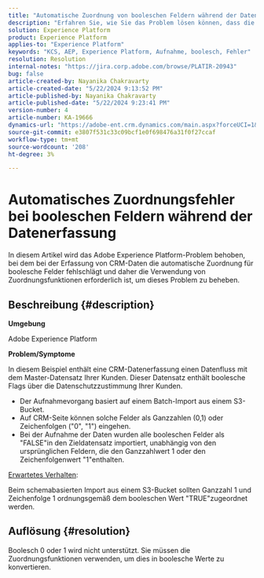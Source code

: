 ```yaml
---
title: "Automatische Zuordnung von booleschen Feldern während der Datenerfassung fehlgeschlagen"
description: "Erfahren Sie, wie Sie das Problem lösen können, dass die automatische Zuordnung in booleschen Feldern während der Datenerfassung fehlschlägt."
solution: Experience Platform
product: Experience Platform
applies-to: "Experience Platform"
keywords: "KCS, AEP, Experience Platform, Aufnahme, boolesch, Fehler"
resolution: Resolution
internal-notes: "https://jira.corp.adobe.com/browse/PLATIR-20943"
bug: false
article-created-by: Nayanika Chakravarty
article-created-date: "5/22/2024 9:13:52 PM"
article-published-by: Nayanika Chakravarty
article-published-date: "5/22/2024 9:23:41 PM"
version-number: 4
article-number: KA-19666
dynamics-url: "https://adobe-ent.crm.dynamics.com/main.aspx?forceUCI=1&pagetype=entityrecord&etn=knowledgearticle&id=b41f0a30-8018-ef11-9f8a-6045bd026dc7"
source-git-commit: e3807f531c33c09bcf1e0f698476a31f0f27ccaf
workflow-type: tm+mt
source-wordcount: '208'
ht-degree: 3%

---
```


# Automatisches Zuordnungsfehler bei booleschen Feldern während der Datenerfassung


In diesem Artikel wird das Adobe Experience Platform-Problem behoben, bei dem bei der Erfassung von CRM-Daten die automatische Zuordnung für boolesche Felder fehlschlägt und daher die Verwendung von Zuordnungsfunktionen erforderlich ist, um dieses Problem zu beheben.

## Beschreibung {#description}


<b>Umgebung</b>

Adobe Experience Platform

<b>Problem/Symptome</b>

In diesem Beispiel enthält eine CRM-Datenerfassung einen Datenfluss mit dem Master-Datensatz Ihrer Kunden. Dieser Datensatz enthält boolesche Flags über die Datenschutzzustimmung Ihrer Kunden.

- Der Aufnahmevorgang basiert auf einem Batch-Import aus einem S3-Bucket.
- Auf CRM-Seite können solche Felder als Ganzzahlen (0,1) oder Zeichenfolgen (&quot;0&quot;, &quot;1&quot;) eingehen.
- Bei der Aufnahme der Daten wurden alle booleschen Felder als &quot;FALSE&quot;in den Zieldatensatz importiert, unabhängig von den ursprünglichen Feldern, die den Ganzzahlwert 1 oder den Zeichenfolgenwert &quot;1&quot;enthalten.


<u>Erwartetes Verhalten</u>:

Beim schemabasierten Import aus einem S3-Bucket sollten Ganzzahl 1 und Zeichenfolge 1 ordnungsgemäß dem booleschen Wert &quot;TRUE&quot;zugeordnet werden.


## Auflösung {#resolution}


Boolesch 0 oder 1 wird nicht unterstützt. Sie müssen die Zuordnungsfunktionen verwenden, um dies in boolesche Werte zu konvertieren.
